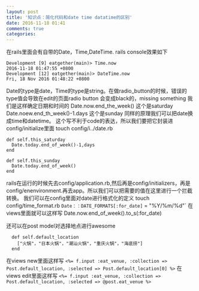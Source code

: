 ```yaml
---
layout: post
title: '知识点：简化代码和date time datatime的区别'
date: 2016-11-18 01:41
comments: true
categories: 
---
```

在rails里面会有自带的Date，Time,DateTime.
rails console效果如下
```
Development [9] eatgether(main)> Time.now
2016-11-18 01:47:55 +0800
Development [12] eatgether(main)> DateTime.now
Fri, 18 Nov 2016 01:48:22 +0800
```
Date的type是date，Time的type是string。在做radio_button的时候，错误的type值会导致在edit的页面radio button
会变成black的，missing something
我们是这样确定日期和时间的
Date.now.end_the_week() 这个是saturday
Date.noew.end_th_week()-1.days 这个是sunday
同样的原理我们可以把date换成time和datetime。
这个写不利于code的表达，所以我们要把它封装进config/initialize里面
touch config/i../date.rb
```
def self.this_saturday 
  Date.today.end_of_week()-1,days
end

def self.this_sunday
  Date.today.end_of_week()
end
```
rails在运行的时候先去config/application.rb,然后再是config/initializers，再是config/enenvironment.再去app。所以我们可以把需要的值在这里进行一个拦截转换。
我们可以在config里面对date进行格式化的定义
touch config/time_format.rb
`Date：：DATE_FORMATS[:for_date]` = "%Y/%m/%d"`
在views里面就可以这样写
Date.now.end_of_week().to_s(:for_date)

还可以在post model对选择地点进行awesome
```
  def self.default_location 
    ["火锅"，"日本火锅"，"潮汕火锅"，"重庆火锅"，"海底捞"]
  end
```
在views new里面这样写
`<%= f.input :eat_venue, :collection => Post.default_location, :selected => Post.default_location[0] %>`
在views edit里面这样写
`<%= f.input :eat_venue, :collection => Post.default_location, :selected => @post.eat_venue %>`

